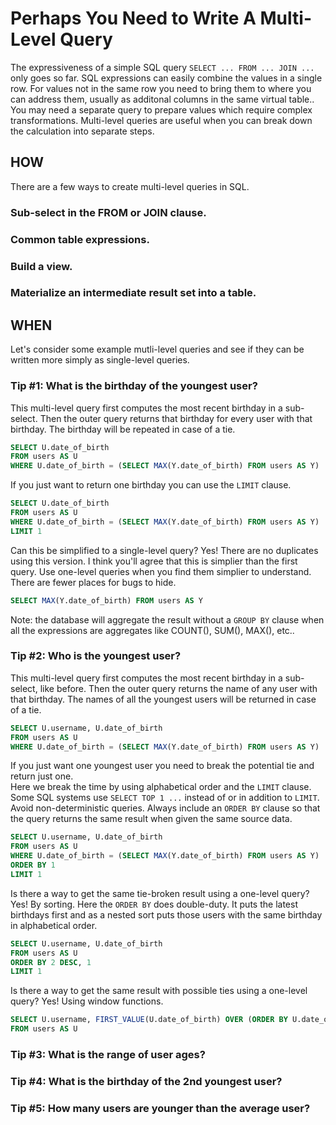 # Perhaps You Need to Write A Multi-Level Query

The expressiveness of a simple SQL query `SELECT ... FROM ... JOIN ...` only goes so far. 
SQL expressions can easily combine the values in a single row.
For values not in the same row you need to bring them to where you can address them, usually as additonal columns in the same virtual table..
You may need a separate query to prepare values which require complex transformations.
Multi-level queries are useful when you can break down the calculation into separate steps.

## HOW
There are a few ways to create multi-level queries in SQL.

### Sub-select in the FROM or JOIN clause.
### Common table expressions.
### Build a view.
### Materialize an intermediate result set into a table.

## WHEN
Let's consider some example mutli-level queries and see if they can be written more simply as single-level queries.

### Tip #1: What is the birthday of the youngest user?
This multi-level query first computes the most recent birthday in a sub-select. 
Then the outer query returns that birthday for every user with that birthday. 
The birthday will be repeated in case of a tie.
```sql
SELECT U.date_of_birth
FROM users AS U
WHERE U.date_of_birth = (SELECT MAX(Y.date_of_birth) FROM users AS Y)
```

If you just want to return one birthday you can use the `LIMIT` clause.  

```sql
SELECT U.date_of_birth
FROM users AS U
WHERE U.date_of_birth = (SELECT MAX(Y.date_of_birth) FROM users AS Y)
LIMIT 1
```

Can this be simplified to a single-level query? Yes! There are no duplicates using this version. 
I think you'll agree that this is simplier than the first query.
Use one-level queries when you find them simplier to understand. There are fewer places for bugs to hide.
```sql
SELECT MAX(Y.date_of_birth) FROM users AS Y
```

Note: the database will aggregate the result without a `GROUP BY` clause when all the expressions are aggregates like COUNT(), SUM(), MAX(), etc..

### Tip #2: Who is the youngest user?

This multi-level query first computes the most recent birthday in a sub-select, like before. 
Then the outer query returns the name of any user with that birthday. 
The names of all the youngest users will be returned in case of a tie.
```sql
SELECT U.username, U.date_of_birth
FROM users AS U
WHERE U.date_of_birth = (SELECT MAX(Y.date_of_birth) FROM users AS Y)
```

If you just want one youngest user you need to break the potential tie and return just one.  
Here we break the time by using alphabetical order and the `LIMIT` clause.  
Some SQL systems use `SELECT TOP 1 ...` instead of or in addition to `LIMIT`.
Avoid non-deterministic queries. 
Always include an `ORDER BY` clause so that the query returns the same result when given the same source data. 

```sql
SELECT U.username, U.date_of_birth
FROM users AS U
WHERE U.date_of_birth = (SELECT MAX(Y.date_of_birth) FROM users AS Y)
ORDER BY 1
LIMIT 1
```

Is there a way to get the same tie-broken result using a one-level query? Yes! By sorting. 
Here the `ORDER BY` does double-duty. 
It puts the latest birthdays first and as a nested sort puts those users with the same birthday in alphabetical order.

```sql
SELECT U.username, U.date_of_birth
FROM users AS U
ORDER BY 2 DESC, 1
LIMIT 1
```

Is there a way to get the same result with possible ties using a one-level query? Yes! Using window functions.

```sql
SELECT U.username, FIRST_VALUE(U.date_of_birth) OVER (ORDER BY U.date_of_birth DESC) AS date_of_birth
FROM users AS U
```

### Tip #3: What is the range of user ages?
### Tip #4: What is the birthday of the 2nd youngest user?
### Tip #5: How many users are younger than the average user?
